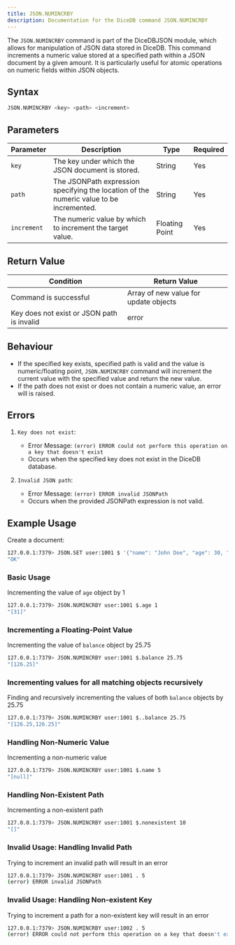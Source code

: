 ```yaml
---
title: JSON.NUMINCRBY
description: Documentation for the DiceDB command JSON.NUMINCRBY
---
```


The `JSON.NUMINCRBY` command is part of the DiceDBJSON module, which allows for manipulation of JSON data stored in DiceDB. This command increments a numeric value stored at a specified path within a JSON document by a given amount. It is particularly useful for atomic operations on numeric fields within JSON objects.

## Syntax

```bash
JSON.NUMINCRBY <key> <path> <increment>
```

## Parameters

| Parameter   | Description                                                                             | Type           | Required |
|-------------|-----------------------------------------------------------------------------------------|----------------|----------|
| `key`       | The key under which the JSON document is stored.                                        | String         | Yes      |
| `path`      | The JSONPath expression specifying the location of the numeric value to be incremented. | String         | Yes      |
| `increment` | The numeric value by which to increment the target value.                               | Floating Point | Yes      |

## Return Value

| Condition                                  | Return Value                          |
|--------------------------------------------|---------------------------------------|
| Command is successful                      | Array of new value for update objects |
| Key does not exist or JSON path is invalid | error                                 |

## Behaviour

- If the specified key exists, specified path is valid and the value is numeric/floating point, `JSON.NUMINCRBY` command will increment the current value with the specified value and return the new value.
- If the path does not exist or does not contain a numeric value, an error will is raised.

## Errors

1. `Key does not exist`:

    - Error Message: `(error) ERROR could not perform this operation on a key that doesn't exist`
    - Occurs when the specified key does not exist in the DiceDB database. 

2. `Invalid JSON path`:

    - Error Message: `(error) ERROR invalid JSONPath`
    - Occurs when the provided JSONPath expression is not valid.

## Example Usage

Create a document:

```bash
127.0.0.1:7379> JSON.SET user:1001 $ '{"name": "John Doe", "age": 30, "balance": 100.50, "account": {"id": 0, "lien": 0, "balance": 100.50}}'
"OK"
```

### Basic Usage

Incrementing the value of `age` object by 1

```bash
127.0.0.1:7379> JSON.NUMINCRBY user:1001 $.age 1
"[31]"
```

### Incrementing a Floating-Point Value

Incrementing the value of `balance` object by 25.75

```bash
127.0.0.1:7379> JSON.NUMINCRBY user:1001 $.balance 25.75
"[126.25]"
```

### Incrementing values for all matching objects recursively

Finding and recursively incrementing the values of both `balance` objects by 25.75

```bash
127.0.0.1:7379> JSON.NUMINCRBY user:1001 $..balance 25.75
"[126.25,126.25]"
```

### Handling Non-Numeric Value

Incrementing a non-numeric value

```bash
127.0.0.1:7379> JSON.NUMINCRBY user:1001 $.name 5
"[null]"
```

### Handling Non-Existent Path

Incrementing a non-existent path

```bash
127.0.0.1:7379> JSON.NUMINCRBY user:1001 $.nonexistent 10
"[]"
```

### Invalid Usage: Handling Invalid Path

Trying to increment an invalid path will result in an error

```bash
127.0.0.1:7379> JSON.NUMINCRBY user:1001 . 5
(error) ERROR invalid JSONPath
```

### Invalid Usage: Handling Non-existent Key

Trying to increment a path for a non-existent key will result in an error

```bash
127.0.0.1:7379> JSON.NUMINCRBY user:1002 . 5
(error) ERROR could not perform this operation on a key that doesn't exist
```
